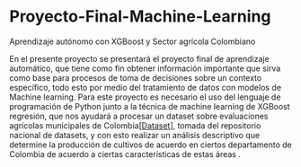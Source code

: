 # Proyecto-Final-Machine-Learning
Aprendizaje autónomo con XGBoost y Sector agrícola Colombiano

En el presente proyecto se presentará el proyecto final de aprendizaje automático, que tiene como fin obtener información importante que sirva como base para procesos de toma de decisiones sobre un contexto específico, todo esto por medio del tratamiento de datos con modelos de Machine learning. Para este proyecto es necesario el uso del lenguaje de programación de Python junto a la técnica de machine learning de XGBoost regresión, que nos ayudará a procesar un dataset sobre evaluaciones agrícolas municipales de Colombia[[Dataset](https://www.datos.gov.co/Agricultura-y-Desarrollo-Rural/Evaluaciones-Agropecuarias-Municipales-EVA-2019-20/p5fp-pay3)], tomada del repositorio nacional de datasets, y con esto realizar un análisis descriptivo que determine la producción de cultivos de acuerdo en ciertos departamento de Colombia de acuerdo a ciertas características de estas áreas . 
